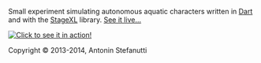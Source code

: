 Small experiment simulating autonomous aquatic characters written in [Dart](https://www.dartlang.org) and with the [StageXL](http://www.stagexl.org/) library. [See it live...](http://astefanutti.github.io/aquadartics/)

[![Click to see it in action!](https://raw.github.com/astefanutti/aquadartics/gh-pages/screenshot.png)](http://astefanutti.github.io/aquadartics/)

Copyright © 2013-2014, Antonin Stefanutti